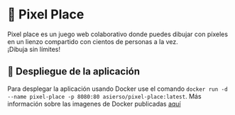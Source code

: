 # 🧹 Pixel Place
Pixel place es un juego web colaborativo donde puedes dibujar con píxeles en un lienzo compartido con cientos de personas a la vez. ¡Dibuja sin límites!

## 🐳 Despliegue de la aplicación
Para desplegar la aplicación usando Docker use el comando ```docker run -d --name pixel-place -p 8080:80 asierso/pixel-place:latest```. Más información sobre las imagenes de Docker publicadas [aquí](https://hub.docker.com/r/asierso/pixel-place)
